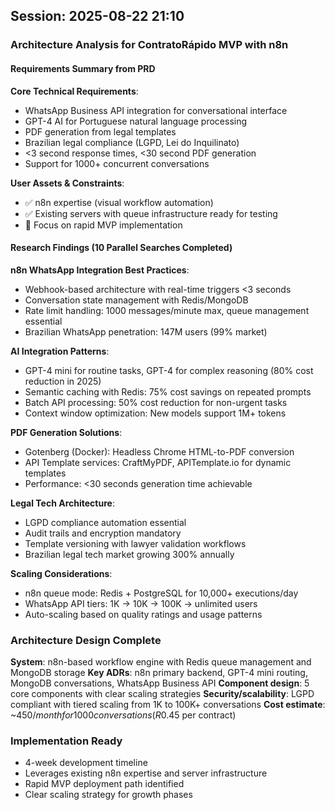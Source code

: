 ## Session: 2025-08-22 21:10

### Architecture Analysis for ContratoRápido MVP with n8n

#### Requirements Summary from PRD
**Core Technical Requirements**:
- WhatsApp Business API integration for conversational interface
- GPT-4 AI for Portuguese natural language processing
- PDF generation from legal templates
- Brazilian legal compliance (LGPD, Lei do Inquilinato)
- <3 second response times, <30 second PDF generation
- Support for 1000+ concurrent conversations

**User Assets & Constraints**:
- ✅ n8n expertise (visual workflow automation)
- ✅ Existing servers with queue infrastructure ready for testing
- 🎯 Focus on rapid MVP implementation

#### Research Findings (10 Parallel Searches Completed)

**n8n WhatsApp Integration Best Practices**:
- Webhook-based architecture with real-time triggers <3 seconds
- Conversation state management with Redis/MongoDB
- Rate limit handling: 1000 messages/minute max, queue management essential
- Brazilian WhatsApp penetration: 147M users (99% market)

**AI Integration Patterns**:
- GPT-4 mini for routine tasks, GPT-4 for complex reasoning (80% cost reduction in 2025)
- Semantic caching with Redis: 75% cost savings on repeated prompts
- Batch API processing: 50% cost reduction for non-urgent tasks
- Context window optimization: New models support 1M+ tokens

**PDF Generation Solutions**:
- Gotenberg (Docker): Headless Chrome HTML-to-PDF conversion
- API Template services: CraftMyPDF, APITemplate.io for dynamic templates
- Performance: <30 seconds generation time achievable

**Legal Tech Architecture**:
- LGPD compliance automation essential
- Audit trails and encryption mandatory
- Template versioning with lawyer validation workflows
- Brazilian legal tech market growing 300% annually

**Scaling Considerations**:
- n8n queue mode: Redis + PostgreSQL for 10,000+ executions/day
- WhatsApp API tiers: 1K → 10K → 100K → unlimited users
- Auto-scaling based on quality ratings and usage patterns

### Architecture Design Complete

**System**: n8n-based workflow engine with Redis queue management and MongoDB storage
**Key ADRs**: n8n primary backend, GPT-4 mini routing, MongoDB conversations, WhatsApp Business API
**Component design**: 5 core components with clear scaling strategies
**Security/scalability**: LGPD compliant with tiered scaling from 1K to 100K+ conversations
**Cost estimate**: ~$450/month for 1000 conversations (R$0.45 per contract)

### Implementation Ready
- 4-week development timeline
- Leverages existing n8n expertise and server infrastructure  
- Rapid MVP deployment path identified
- Clear scaling strategy for growth phases